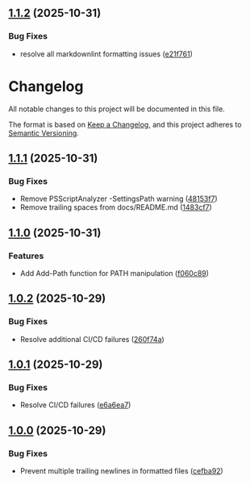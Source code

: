 ## [1.1.2](https://github.com/bolens/ps-profile/compare/v1.1.1...v1.1.2) (2025-10-31)


### Bug Fixes

* resolve all markdownlint formatting issues ([e21f761](https://github.com/bolens/ps-profile/commit/e21f7618e6eba24b61a2fe20fee5cd44f6430bc3))

# Changelog

All notable changes to this project will be documented in this file.

The format is based on [Keep a Changelog](https://keepachangelog.com/en/1.0.0/),
and this project adheres to [Semantic Versioning](https://semver.org/spec/v2.0.0.html).

## [1.1.1](https://github.com/bolens/ps-profile/compare/v1.1.0...v1.1.1) (2025-10-31)

### Bug Fixes

* Remove PSScriptAnalyzer -SettingsPath warning ([48153f7](https://github.com/bolens/ps-profile/commit/48153f776b040895c322ca0de2a5a41d0c8be49e))
* Remove trailing spaces from docs/README.md ([1483cf7](https://github.com/bolens/ps-profile/commit/1483cf78586fd40c7769f60ee354e8e99efa4ac7))

## [1.1.0](https://github.com/bolens/ps-profile/compare/v1.0.2...v1.1.0) (2025-10-31)

### Features

* Add Add-Path function for PATH manipulation ([f060c89](https://github.com/bolens/ps-profile/commit/f060c89cf9201e23ec6db94db938a7b875f7b92c))

## [1.0.2](https://github.com/bolens/ps-profile/compare/v1.0.1...v1.0.2) (2025-10-29)

### Bug Fixes

* Resolve additional CI/CD failures ([260f74a](https://github.com/bolens/ps-profile/commit/260f74a1e24f1528521157e633fe78214fb1c5ff))

## [1.0.1](https://github.com/bolens/ps-profile/compare/v1.0.0...v1.0.1) (2025-10-29)

### Bug Fixes

* Resolve CI/CD failures ([e6a6ea7](https://github.com/bolens/ps-profile/commit/e6a6ea7a6163b6c20cfdafe7aac6d168dfecebf7))

## [1.0.0](https://github.com/bolens/ps-profile/compare/v0.9.9...v1.0.0) (2025-10-29)

### Bug Fixes

* Prevent multiple trailing newlines in formatted files ([cefba92](https://github.com/bolens/ps-profile/commit/cefba921f7e48b1603c98def05011d18e9226cbe))

